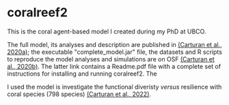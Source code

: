 # coralreef2
This is the coral agent-based model I created during my PhD at UBCO.

The full model, its analyses and description are published in [(Carturan et al., 2020a)](https://doi.org/10.7554/eLife.55993); the executable "complete_model.jar" file, the datasets and R scripts to reproduce the model analyses and simulations are on OSF [(Carturan et al., 2020b)](https://doi.org/10.17605/OSF.IO/CTQ43). The latter link contains a Readme.pdf file with a complete set of instructions for installing and running coralreef2. The 

I used the model is investigate the functional diveristy *versus* resilience with coral species (798 species) [(Carturan et al., 2022)](https://doi.org/10.3389/fevo.2022.780406).
